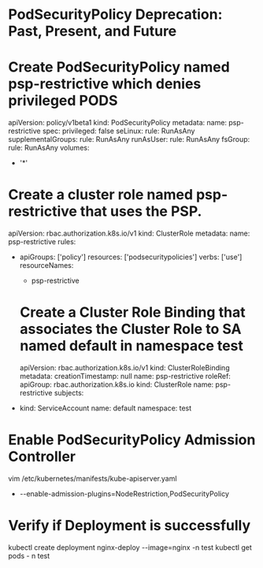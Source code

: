 # PodSecurityPolicy Deprecation: Past, Present, and Future
# Create PodSecurityPolicy  named psp-restrictive which denies privileged PODS
apiVersion: policy/v1beta1
kind: PodSecurityPolicy
metadata:
  name: psp-restrictive
spec:
  privileged: false
  seLinux:
    rule: RunAsAny
  supplementalGroups:
    rule: RunAsAny
  runAsUser:
    rule: RunAsAny
  fsGroup:
    rule: RunAsAny
  volumes:
  - '*'

# Create a cluster role named psp-restrictive that uses the PSP.
apiVersion: rbac.authorization.k8s.io/v1
kind: ClusterRole
metadata:
  name: psp-restrictive
rules:
- apiGroups: ['policy']
  resources: ['podsecuritypolicies']
  verbs:     ['use']
  resourceNames:
  - psp-restrictive

  # Create a Cluster Role Binding that associates the Cluster Role to SA named default in namespace test
  apiVersion: rbac.authorization.k8s.io/v1
kind: ClusterRoleBinding
metadata:
  creationTimestamp: null
  name: psp-restrictive
roleRef:
  apiGroup: rbac.authorization.k8s.io
  kind: ClusterRole
  name: psp-restrictive
subjects:
- kind: ServiceAccount
  name: default
  namespace: test

# Enable PodSecurityPolicy Admission Controller
vim /etc/kubernetes/manifests/kube-apiserver.yaml

- --enable-admission-plugins=NodeRestriction,PodSecurityPolicy

# Verify if Deployment is successfully
kubectl create deployment nginx-deploy --image=nginx -n test
kubectl get pods - n test